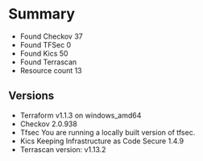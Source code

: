 # Summary

- Found Checkov 37
- Found TFSec 0
- Found Kics 50
- Found Terrascan
- Resource count 13

## Versions

- Terraform v1.1.3 on windows_amd64
- Checkov 2.0.938
- Tfsec You are running a locally built version of tfsec.
- Kics Keeping Infrastructure as Code Secure 1.4.9
- Terrascan version: v1.13.2
